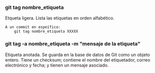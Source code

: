### git tag nombre_etiqueta
Etqueta ligera. Lista las etiquetas en orden alfabético.
    
    A un commit en espeífico:
        git tag nombre_etiqueta XXXXX

### git tag -a nombre_etiqueta -m "mensaje de la etiqueta"
Etiqueta anotada. Se guarda en la base de datos de Git como un objeto entero. Tiene un checksum; contiene el nombre del etiquetador, correo electrónico y fecha; y tienen un mensaje asociado.
